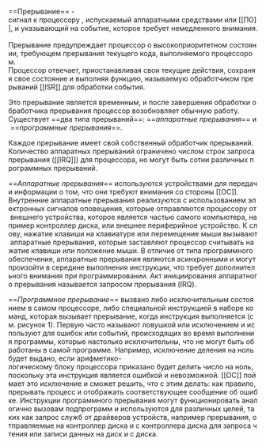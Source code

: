 ==Прерывание== - сигнал к процессору , испускаемый аппаратными средствами или [[ПО]], и указывающий на событие, которое требует немедленного внимания. 
Прерывание предупреждает процессор о высокоприоритетном состоянии, требующем прерывания текущего кода, выполняемого процессором. 
Процессор отвечает, приостанавливая свои текущие действия, сохраняя свое состояние и выполняя функцию, называемую обработчиком прерываний [[ISR]] для обработки события. 

Это прерывание является временным, и после завершения обработки обработчика прерывания процессор возобновляет обычную работу. 
Существует ==два типа прерываний==: ==_аппаратные прерывания_== и ==_программные прерывания_==.

Каждое прерывание имеет свой собственный обработчик прерываний. Количество аппаратных прерываний ограничено числом строк запроса прерывания ([[IRQ]]) для процессора, но могут быть сотни различных программных прерываний.

==_Аппаратные_ _прерывания_== используются устройствами для передачи информации о том, что они требуют внимания со стороны [[ОС]].
Внутренние аппаратные прерывания реализуются с использованием электронных сигналов оповещения, которые отправляются процессору от внешнего устройства, которое является частью самого компьютера, например контроллер диска, или внешнее периферийное устройство. К слову, нажатие клавиши на клавиатуре или перемещение мыши вызывают аппаратные прерывания, которые заставляют процессор считывать нажатие клавиши или положение мыши. В отличие от типа программного обеспечения, аппаратные прерывания являются асинхронными и могут произойти в середине выполнения инструкции, что требует дополнительного внимания при программировании. Акт инициирования аппаратного прерывания называется запросом прерывания (IRQ).

==_Программное_ _прерывание_== вызвано либо исключительным состоянием в самом процессоре, либо специальной инструкцией в наборе команд, которая вызывает прерывание, когда инструкция выполняется (см. рисунок 1). Первую часто называют ловушкой или исключением и используют для ошибок или событий, происходящих во время выполнения программы, которые настолько исключительны, что не могут быть обработаны в самой программе. Например, исключение деления на ноль будет выдано, если арифметико-логическому блоку процессора приказано будет делить число на ноль, поскольку эта инструкция является ошибкой и невозможной. [[ОС]] поймает это исключение и сможет решить, что с этим делать: как правило, прерывать процесс и отображать соответствующее сообщение об ошибке. Инструкции программного прерывания могут функционировать аналогично вызовам подпрограмм и используются для различных целей, таких как запрос служб от драйверов устройств, например прерывания, отправляемые на контроллер диска и с контроллера диска для запроса чтения или записи данных на диск и с диска.